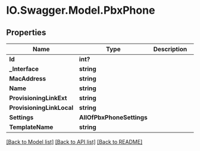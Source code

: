 # IO.Swagger.Model.PbxPhone
## Properties

Name | Type | Description | Notes
------------ | ------------- | ------------- | -------------
**Id** | **int?** |  | [optional] 
**_Interface** | **string** |  | [optional] 
**MacAddress** | **string** |  | [optional] 
**Name** | **string** |  | [optional] 
**ProvisioningLinkExt** | **string** |  | [optional] 
**ProvisioningLinkLocal** | **string** |  | [optional] 
**Settings** | **AllOfPbxPhoneSettings** |  | [optional] 
**TemplateName** | **string** |  | [optional] 

[[Back to Model list]](../README.md#documentation-for-models) [[Back to API list]](../README.md#documentation-for-api-endpoints) [[Back to README]](../README.md)


